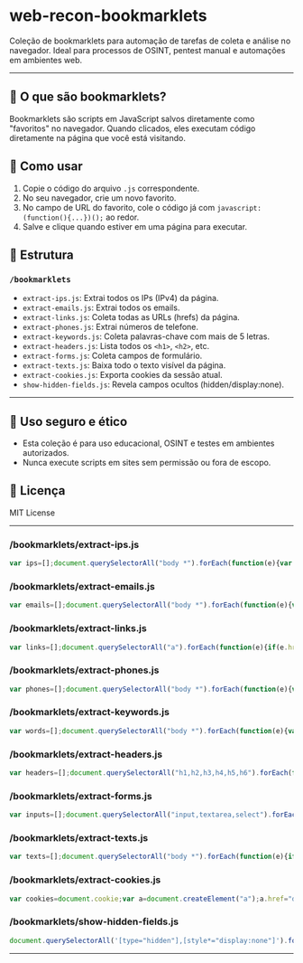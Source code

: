 # web-recon-bookmarklets

Coleção de bookmarklets para automação de tarefas de coleta e análise no navegador. Ideal para processos de OSINT, pentest manual e automações em ambientes web.

---

## 🔹 O que são bookmarklets?

Bookmarklets são scripts em JavaScript salvos diretamente como "favoritos" no navegador. Quando clicados, eles executam código diretamente na página que você está visitando.

## 🔹 Como usar

1. Copie o código do arquivo `.js` correspondente.
2. No seu navegador, crie um novo favorito.
3. No campo de URL do favorito, cole o código já com `javascript:(function(){...})();` ao redor.
4. Salve e clique quando estiver em uma página para executar.

## 🔹 Estrutura

### `/bookmarklets`

- `extract-ips.js`: Extrai todos os IPs (IPv4) da página.
- `extract-emails.js`: Extrai todos os emails.
- `extract-links.js`: Coleta todas as URLs (hrefs) da página.
- `extract-phones.js`: Extrai números de telefone.
- `extract-keywords.js`: Coleta palavras-chave com mais de 5 letras.
- `extract-headers.js`: Lista todos os `<h1>`, `<h2>`, etc.
- `extract-forms.js`: Coleta campos de formulário.
- `extract-texts.js`: Baixa todo o texto visível da página.
- `extract-cookies.js`: Exporta cookies da sessão atual.
- `show-hidden-fields.js`: Revela campos ocultos (hidden/display:none).

---

## 🔹 Uso seguro e ético

- Esta coleção é para uso educacional, OSINT e testes em ambientes autorizados.
- Nunca execute scripts em sites sem permissão ou fora de escopo.

## 🔹 Licença

MIT License

---
### /bookmarklets/extract-ips.js
```javascript
var ips=[];document.querySelectorAll("body *").forEach(function(e){var txt=e.innerText;var ipMatch=txt.match(/\b\d{1,3}(\.\d{1,3}){3}\b/g);if(ipMatch)ips=ips.concat(ipMatch);});var uniqueIps=[...new Set(ips)];var ipString=uniqueIps.join("\n");var a=document.createElement("a");a.href="data:text/plain;charset=utf-8,"+encodeURIComponent(ipString);a.download="ips.txt";document.body.appendChild(a);a.click();document.body.removeChild(a);
```

### /bookmarklets/extract-emails.js
```javascript
var emails=[];document.querySelectorAll("body *").forEach(function(e){var txt=e.innerText;var match=txt.match(/[a-zA-Z0-9._%+-]+@[a-zA-Z0-9.-]+\.[a-zA-Z]{2,}/g);if(match)emails=emails.concat(match);});var unique=[...new Set(emails)];var str=unique.join("\n");var a=document.createElement("a");a.href="data:text/plain;charset=utf-8,"+encodeURIComponent(str);a.download="emails.txt";document.body.appendChild(a);a.click();document.body.removeChild(a);
```

### /bookmarklets/extract-links.js
```javascript
var links=[];document.querySelectorAll("a").forEach(function(e){if(e.href)links.push(e.href);});var linkString=links.join("\n");var a=document.createElement("a");a.href="data:text/plain;charset=utf-8,"+encodeURIComponent(linkString);a.download="links.txt";document.body.appendChild(a);a.click();document.body.removeChild(a);
```

### /bookmarklets/extract-phones.js
```javascript
var phones=[];document.querySelectorAll("body *").forEach(function(e){var txt=e.innerText;var match=txt.match(/(\(?\d{2,3}\)?\s?\d{4,5}[-\s]?\d{4})/g);if(match)phones=phones.concat(match);});var unique=[...new Set(phones)];var str=unique.join("\n");var a=document.createElement("a");a.href="data:text/plain;charset=utf-8,"+encodeURIComponent(str);a.download="phones.txt";document.body.appendChild(a);a.click();document.body.removeChild(a);
```

### /bookmarklets/extract-keywords.js
```javascript
var words=[];document.querySelectorAll("body *").forEach(function(e){var txt=e.innerText;var match=txt.match(/\b[a-zA-Z]{5,}\b/g);if(match)words=words.concat(match);});var unique=[...new Set(words)];var str=unique.join("\n");var a=document.createElement("a");a.href="data:text/plain;charset=utf-8,"+encodeURIComponent(str);a.download="keywords.txt";document.body.appendChild(a);a.click();document.body.removeChild(a);
```

### /bookmarklets/extract-headers.js
```javascript
var headers=[];document.querySelectorAll("h1,h2,h3,h4,h5,h6").forEach(function(e){headers.push(e.innerText.trim());});var str=headers.join("\n");var a=document.createElement("a");a.href="data:text/plain;charset=utf-8,"+encodeURIComponent(str);a.download="headers.txt";document.body.appendChild(a);a.click();document.body.removeChild(a);
```

### /bookmarklets/extract-forms.js
```javascript
var inputs=[];document.querySelectorAll("input,textarea,select").forEach(function(e){inputs.push(e.tagName + " - name: " + (e.name||'') + ", type: " + (e.type||'') + ", placeholder: " + (e.placeholder||''));});var str=inputs.join("\n");var a=document.createElement("a");a.href="data:text/plain;charset=utf-8,"+encodeURIComponent(str);a.download="inputs.txt";document.body.appendChild(a);a.click();document.body.removeChild(a);
```

### /bookmarklets/extract-texts.js
```javascript
var texts=[];document.querySelectorAll("body *").forEach(function(e){if(e.innerText)texts.push(e.innerText.trim());});var str=texts.join("\n");var a=document.createElement("a");a.href="data:text/plain;charset=utf-8,"+encodeURIComponent(str);a.download="page-texts.txt";document.body.appendChild(a);a.click();document.body.removeChild(a);
```

### /bookmarklets/extract-cookies.js
```javascript
var cookies=document.cookie;var a=document.createElement("a");a.href="data:text/plain;charset=utf-8,"+encodeURIComponent(cookies);a.download="cookies.txt";document.body.appendChild(a);a.click();document.body.removeChild(a);
```

### /bookmarklets/show-hidden-fields.js
```javascript
document.querySelectorAll('[type="hidden"],[style*="display:none"]').forEach(function(e){e.style.display="block";e.type="text";});alert('Campos ocultos revelados!');
```

---

